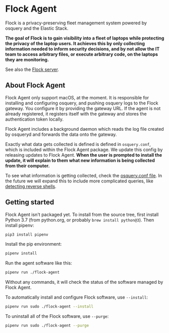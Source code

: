 # Flock Agent

Flock is a privacy-preserving fleet management system powered by osquery and the Elastic Stack.

**The goal of Flock is to gain visibility into a fleet of laptops while protecting the privacy of the laptop users. It achieves this by only collecting information needed to inform security decisions, and by not allow the IT team to access arbitrary files, or execute arbitrary code, on the laptops they are monitoring.**

See also the [Flock server](https://github.com/firstlookmedia/flock).

## About Flock Agent

Flock Agent only support macOS, at the moment. It is responsible for installing and configuring osquery, and pushing osquery logs to the Flock gateway. You configure it by providing the gateway URL. If the agent is not already registered, it registers itself with the gateway and stores the authentication token locally.

Flock Agent includes a background daemon which reads the log file created by osqueryd and forwards the data onto the gateway.

Exactly what data gets collected is defined is defined in `osquery.conf`, which is included within the Flock Agent package. We update this config by releasing updates to Flock Agent. **When the user is prompted to install the update, it will explain to them what new information is being collected from their computer.**

To see what information is getting collected, check the [osquery.conf file](/flock_agent/config/osquery.conf). In the future we will expand this to include more complicated queries, like [detecting reverse shells](https://clo.ng/blog/osquery_reverse_shell/).

## Getting started

Flock Agent isn't packaged yet. To install from the source tree, first install Python 3.7 (from python.org, or probably `brew install python@3`). Then install pipenv:

```sh
pip3 install pipenv
```

Install the pip environment:

```sh
pipenv install
```

Run the agent software like this:

```sh
pipenv run ./flock-agent
```

Without any commands, it will check the status of the software managed by Flock Agent.

To automatically install and configure Flock software, use `--install`:

```sh
pipenv run sudo ./flock-agent --install
```

To uninstall all of the Flock software, use `--purge`:

```sh
pipenv run sudo ./flock-agent --purge
```
